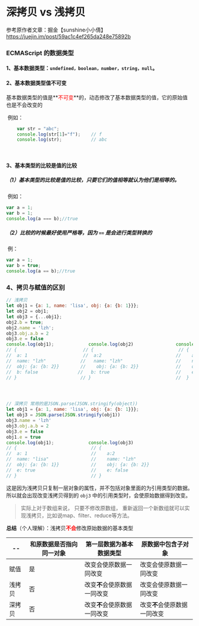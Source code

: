 #  深拷贝 vs 浅拷贝

参考原作者文章：掘金【sunshine小小倩】https://juejin.im/post/59ac1c4ef265da248e75892b



### ECMAScript 的数据类型

#### 	1、**基本**数据类型：`undefined，boolean，number，string，null`。



#### 	2、基本数据类型值不可变

​		基本数据类型的值是**<font color='red'>不可变</font>**的，动态修改了基本数据类型的值，它的原始值也是不会改变的

​		例如：

```javascript
    var str = "abc";
    console.log(str[1]="f");    // f
    console.log(str);           // abc
```

​	

#### 	3、基本类型的比较是值的比较

##### 		（1）基本类型的比较是值的比较，只要它们的值相等就认为他们是相等的。

​		例如：

```javascript
var a = 1;
var b = 1;
console.log(a === b);//true
```

##### 		（2）比较的时候最好使用严格等，因为 `==` 是会进行类型转换的

​		例：

```javascript
var a = 1;
var b = true;
console.log(a == b);//true
```



### 	4、拷贝与赋值的区别

```javascript
// 浅拷贝
let obj1 = {a: 1, name: 'lisa', obj: {a: {b: 1}}};
let obj2 = obj1;
let obj3 = {...obj1};
obj2.b = true;
obj2.name = 'lzh';
obj3.obj.a.b = 2
obj3.e = false
console.log(obj1);             console.log(obj2)                console.log(obj3)
// {                         // {                                // {
//  a: 1                     //  a:2                            //    a:1
//  name: "lzh"             //   name: "lzh"                    //    name: "lisa"
//  obj: {a: {b: 2}}        //    obj: {a: {b: 2}}              //    obj: {a: {b: 2}}   
//  b: false               //   b: true                      	//    e: false     
// }                        // }                             	//  }     




// 深拷贝 常用的是JSON.parse(JSON.stringify(object))
let obj1 = {a: 1, name: 'lisa', obj: {a: {b: 1}}};
let obj3 = JSON.parse(JSON.stringify(obj1))
obj3.name = 'lzh'
obj3.obj.a.b = 2
obj3.e = false
obj1.e = true
console.log(obj1);             console.log(obj3)
// {                         	// {                       
//  a: 1                     	//    a:2                          
//  name: "lisa"             	//    name: "lzh"                  
//  obj: {a: {b: 1}}        	//    obj: {a: {b: 2}}              
//  e: true              		//    e: false                      	
// }                        	// }                              
```

​	这是因为浅拷贝只复制一层对象的属性，并不包括对象里面的为引用类型的数据。所以就会出现改变浅拷贝得到的 `obj3` 中的引用类型时，会使原始数据得到改变。

> 实际上对于数组来说， 只要不修改原数组， 重新返回一个新数组就可以实现浅拷贝，比如说map、filter、reduce等方法。

**总结**（个人理解）：浅拷贝<font color='red'>**不会**</font>修改原始数据的基本类型

| **--** | **和原数据是否指向同一对象** | 第一层数据为基本数据类型     | **原数据中包含子对象**       |
| ------ | ---------------------------- | ---------------------------- | ---------------------------- |
| 赋值   | 是                           | 改变会使原数据一同改变       | 改变会使原数据一同改变       |
| 浅拷贝 | 否                           | 改变**不**会使原数据一同改变 | 改变会使原数据一同改变       |
| 深拷贝 | 否                           | 改变**不**会使原数据一同改变 | 改变**不**会使原数据一同改变 |